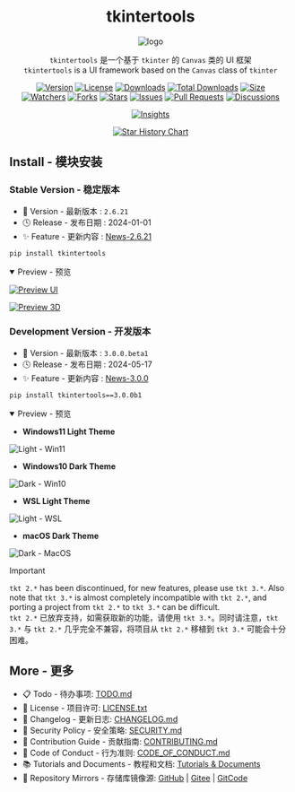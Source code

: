 <h1 align="center">tkintertools</h1>

<p align="center"><img alt="logo" src="https://xiaokang2022.github.io/tkintertools/logo.png" title="Logo" /></p>

<p align="center">
<code>tkintertools</code> 是一个基于 <code>tkinter</code> 的 <code>Canvas</code> 类的 UI 框架
<br/>
<code>tkintertools</code> is a UI framework based on the <code>Canvas</code> class of <code>tkinter</code>
</p>

<p align="center">
<a href="."><img alt="Version" src="https://img.shields.io/pypi/v/tkintertools?label=Version" title="Version" /></a>
<a href="./LICENSE.txt"><img alt="License" src="https://img.shields.io/pypi/l/tkintertools?label=License" title="License" /></a>
<a href="https://pypistats.org/packages/tkintertools"><img alt="Downloads" src="https://img.shields.io/pypi/dm/tkintertools?label=Downloads" title="Downloads" /></a>
<a href="https://pepy.tech/project/tkintertools"><img alt="Total Downloads" src="https://static.pepy.tech/badge/tkintertools" title="Total Downloads" /></a>
<a href="https://github.com/Xiaokang2022/tkintertools"><img alt="Size" src="https://img.shields.io/github/languages/code-size/Xiaokang2022/tkintertools?label=Size" title="Code Size"/></a>
<br/>
<a href="https://github.com/Xiaokang2022/tkintertools/watchers"><img alt="Watchers" src="https://img.shields.io/github/watchers/Xiaokang2022/tkintertools?label=Watchers&logo=github&style=flat" title="Watchers" /></a>
<a href="https://github.com/Xiaokang2022/tkintertools/forks"><img alt="Forks" src="https://img.shields.io/github/forks/Xiaokang2022/tkintertools?label=Forks&logo=github&style=flat" title="Forks" /></a>
<a href="https://github.com/Xiaokang2022/tkintertools/stargazers"><img alt="Stars" src="https://img.shields.io/github/stars/Xiaokang2022/tkintertools?label=Stars&color=gold&logo=github&style=flat" title="Stars" /></a>
<a href="https://github.com/Xiaokang2022/tkintertools/issues"><img alt="Issues" src="https://img.shields.io/github/issues/Xiaokang2022/tkintertools?label=Issues&logo=github" title="Issues" /></a>
<a href="https://github.com/Xiaokang2022/tkintertools/pulls"><img alt="Pull Requests" src="https://img.shields.io/github/issues-pr/Xiaokang2022/tkintertools?label=Pull%20Requests&logo=github" title="Pull Requests" /></a>
<a href="https://github.com/Xiaokang2022/tkintertools/discussions"><img alt="Discussions" src="https://img.shields.io/github/discussions/Xiaokang2022/tkintertools?label=Discussions&logo=github" title="Discussions" /></a>
</p>

<p align="center">
<a href="https://github.com/Xiaokang2022/tkintertools/pulse"><img alt="Insights" src="https://repobeats.axiom.co/api/embed/ab8fae686a5a96f91fa71c40c53c189310924f5e.svg" /></a>
</p>

<p align="center">
    <a href="https://star-history.com/#Xiaokang2022/tkintertools&Date">
        <picture>
            <source media="(prefers-color-scheme: dark)" srcset="https://api.star-history.com/svg?repos=Xiaokang2022/tkintertools&type=Date&theme=dark" />
            <source media="(prefers-color-scheme: light)" srcset="https://api.star-history.com/svg?repos=Xiaokang2022/tkintertools&type=Date" />
            <img alt="Star History Chart" src="https://api.star-history.com/svg?repos=Xiaokang2022/tkintertools&type=Date" />
        </picture>
    </a>
</p>

Install - 模块安装
-----------------

### Stable Version - 稳定版本

* 🔖 Version - 最新版本 : `2.6.21`
* 🕓 Release - 发布日期 : 2024-01-01
* ✨ Feature - 更新内容 : [News-2.6.21](https://xiaokang2022.github.io/tkintertools/news/2.6.21/News/)

```sh
pip install tkintertools
```

<details open><summary>Preview - 预览</summary>

[![Preview UI](https://xiaokang2022.github.io/tkintertools/tutorials/images/1.2-2.1-2.png)](https://xiaokang2022.github.io/tkintertools/tutorials/1-2/#21-%E9%AB%98%E5%BA%A6%E5%8F%AF%E9%85%8D%E7%BD%AE%E7%9A%84%E6%8E%A7%E4%BB%B6)

[![Preview 3D](https://xiaokang2022.github.io/tkintertools/tutorials/images/7.3-3.1-2.png)](https://xiaokang2022.github.io/tkintertools/tutorials/7-3/#%E4%B8%89%E9%80%9A%E8%BF%87-after-%E6%96%B9%E6%B3%95%E5%AE%9E%E7%8E%B0%E7%AE%80%E5%8D%95%E5%8A%A8%E7%94%BB)

</details>

### Development Version - 开发版本

* 🔖 Version - 最新版本 : `3.0.0.beta1`
* 🕓 Release - 发布日期 : 2024-05-17
* ✨ Feature - 更新内容 : [News-3.0.0](https://xiaokang2022.github.io/tkintertools/news/3.0.0/News/)

```sh
pip install tkintertools==3.0.0b1
```

<details open><summary>Preview - 预览</summary>

* **Windows11 Light Theme**

![Light - Win11](https://xiaokang2022.github.io/tkintertools/news/3.0.0/light-win11.png)

* **Windows10 Dark Theme**

![Dark - Win10](https://xiaokang2022.github.io/tkintertools/news/3.0.0/dark-win10.png)

* **WSL Light Theme**

![Light - WSL](https://xiaokang2022.github.io/tkintertools/news/3.0.0/light-wsl.png)

* **macOS Dark Theme**

![Dark - MacOS](https://xiaokang2022.github.io/tkintertools/news/3.0.0/dark-mac.png)

</details>

> [!IMPORTANT]  
> `tkt 2.*` has been discontinued, for new features, please use `tkt 3.*`. Also note that `tkt 3.*` is almost completely incompatible with `tkt 2.*`, and porting a project from `tkt 2.*` to `tkt 3.*` can be difficult.  
> `tkt 2.*` 已放弃支持，如需获取新的功能，请使用 `tkt 3.*`。同时请注意，`tkt 3.*` 与 `tkt 2.*` 几乎完全不兼容，将项目从 `tkt 2.*` 移植到 `tkt 3.*` 可能会十分困难。

More - 更多
-----------

* 📋 Todo - 待办事项: [TODO.md](TODO.md)
* 📑 License - 项目许可: [LICENSE.txt](LICENSE.txt)
* 📘 Changelog - 更新日志: [CHANGELOG.md](CHANGELOG.md)
* 📕 Security Policy - 安全策略: [SECURITY.md](SECURITY.md)
* 📗 Contribution Guide - 贡献指南: [CONTRIBUTING.md](CONTRIBUTING.md)
* 📙 Code of Conduct - 行为准则: [CODE_OF_CONDUCT.md](CODE_OF_CONDUCT.md)
* 📚 Tutorials and Documents - 教程和文档: [Tutorials & Documents](https://xiaokang2022.github.io/tkintertools/)
* 🚀 Repository Mirrors - 存储库镜像源:
[GitHub](https://github.com/Xiaokang2022/tkintertools) |
[Gitee](https://gitee.com/xiaokang-2022/tkintertools) |
[GitCode](https://gitcode.com/Xiaokang2022/tkintertools/overview)